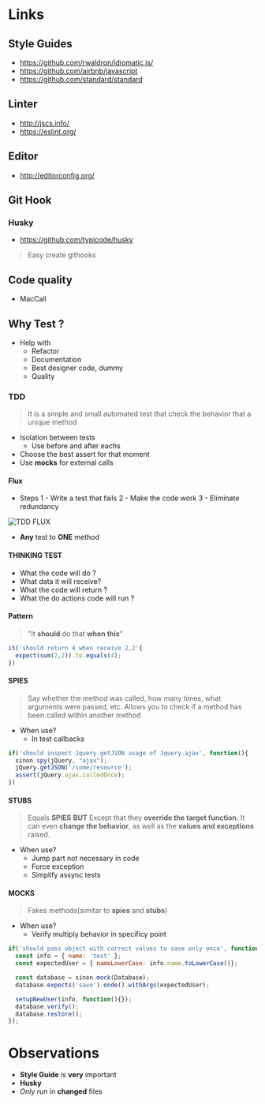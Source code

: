 # Links
## Style Guides
- https://github.com/rwaldron/idiomatic.js/
- https://github.com/airbnb/javascript
- https://github.com/standard/standard

## Linter
- http://jscs.info/
- https://eslint.org/

## Editor
- http://editorconfig.org/

## Git Hook
### Husky
- https://github.com/typicode/husky
> Easy create githooks


## Code quality
- MacCall

## Why Test ?
- Help with
  - Refactor
  - Documentation
  - Best designer code, dummy
  - Quality

### TDD
> It is a simple and small automated test that check the behavior that a unique method
- Isolation between tests
  - Use before and after eachs
- Choose the best assert for that moment
- Use **mocks** for external calls


#### Flux
- Steps
  1 - Write a test that fails
  2 - Make the code work
  3 - Eliminate redundancy

![TDD FLUX](https://www.allaboutcircuits.com/uploads/articles/red-green-refactor.png)
- **Any** test to **ONE** method

#### THINKING TEST
- What the code will do ?
- What data it will receive?
- What the code will return ?
- What the do actions code will run ?

#### Pattern
> "It **should** do that **when this**"
```javascript
it('should return 4 when receive 2,2'{
  expect(sum(2,2)).to.equals(4);
})
```

#### SPIES
> Say whether the method was called, how many times, what arguments were passed, etc. Allows you to check if a method has been called within another method
- When use?
  - In test callbacks
```javascript
if('should inspect Jquery.getJSON usage of Jquery.ajax', function(){
  sinon.spy(jQuery, "ajax");
  jQuery.getJSON('/some/resource');
  assert(jQuery.ajax.calledOnce);
})
```
#### STUBS
> Equals **SPIES** **BUT** Except that they **override the target function**. It can even **change the behavior**, as well as the **values and exceptions** raised. 
- When use?
  - Jump part not necessary in code
  - Force exception
  - Simplify assync tests


#### MOCKS
>  Fakes methods(simitar to **spies** and **stubs**)
- When use?
  - Verify multiply behavior in specificy point
```javascript
if('should pass object with correct values to save only once', function(){
  const info = { name: 'test' };
  const expectedUser = { nameLowerCase: info.name.toLowerCase()};

  const database = sinon.mock(Database);
  database.expects('save').onde().withArgs(expectedUser);

  setupNewUser(info, function(){});
  database.verify();
  database.restore();
});
```


# Observations
- **Style Guide** is **very** important
-  **Husky**
  - _Only run_ in **changed** files
